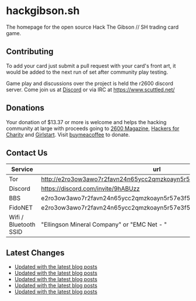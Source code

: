 # hackgibson.sh
The homepage for the open source Hack The Gibson // SH trading card game.


## Contributing

To add your card just submit a pull request with your card's front art, it would be added to the next run of set after community play testing.

Game play and discussions over the project is held the r2600 discord server. Come join us at [Discord](https://discord.com/invite/9hABUzz) or via IRC at https://www.scuttled.net/


## Donations

Your donation of $13.37 or more is welcome and helps the hacking community at large with proceeds going to [2600 Magazine](https://2600.com/), [Hackers for Charity](https://hackersforcharity.org) and [Girlstart](https://girlstart.org).  Visit [buymeacoffee](https://www.buymeacoffee.com/hackgibson.sh) to donate.


## Contact Us

Service | url
-|-
Tor | http://e2ro3ow3awo7r2favn24n65ycc2qmzkoayn5r57e3f56nvjwdcgg32ad.onion
Discord | https://discord.com/invite/9hABUzz
BBS | e2ro3ow3awo7r2favn24n65ycc2qmzkoayn5r57e3f56nvjwdcgg32ad.onion:23
FidoNET | e2ro3ow3awo7r2favn24n65ycc2qmzkoayn5r57e3f56nvjwdcgg32ad.onion:24554
Wifi / Bluetooth SSID | "Ellingson Mineral Company" or "EMC Net - <fidonet address>"

## Latest Changes
<!-- BLOG-POST-LIST:START -->
- [Updated with the latest blog posts](https://github.com/DFW2600/hackgibson.sh/commit/ef5865f50f99d4433b2a1a3ac26601318c1e40d4)
- [Updated with the latest blog posts](https://github.com/DFW2600/hackgibson.sh/commit/ccc076e6621243af844abe95528d073a32788e38)
- [Updated with the latest blog posts](https://github.com/DFW2600/hackgibson.sh/commit/60111eda4a26b3fd2c8486f2509b5b00a050a027)
- [Updated with the latest blog posts](https://github.com/DFW2600/hackgibson.sh/commit/fb2fbc2f010234ddf2b43f8fc0dc05c2ed30b150)
- [Updated with the latest blog posts](https://github.com/DFW2600/hackgibson.sh/commit/17c623bbc361230b7dadbbaebdb2609aea669e15)
<!-- BLOG-POST-LIST:END -->

